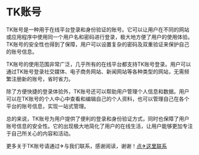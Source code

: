 # TK账号

TK账号是一种用于在线平台登录和身份验证的账号。它可以让用户在不同的网站或应用程序中使用同一个用户名和密码进行登录，极大地方便了用户的使用体验。TK账号的安全性也得到了保障，用户可以设置复杂的密码及双重验证来保护自己的账号信息。

TK账号的使用范围非常广泛，几乎所有的在线平台都支持TK账号登录。用户可以通过TK账号登录社交媒体、电子商务网站、新闻网站等各种类型的网站，无需频繁注册新的账号，省时省力。

除了方便快捷的登录体验外，TK账号还可以帮助用户管理个人信息和数据。用户可以在TK账号的个人中心中查看和编辑自己的个人资料，也可以管理自己在各个平台的账号信息，实现一站式管理。

总的来说，TK账号为用户提供了便利的登录和身份验证方式，同时也保障了用户账号信息的安全性。它的出现极大地简化了用户的在线生活，让用户能够更加专注于自己所关心的内容和活动。

更多关于TK账号请通过✈与我们联系，感谢阅读，谢谢！[点✈这里联系](https://gg.k02.cc)
